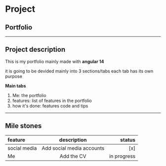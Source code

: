 # Project
  ## Portfolio
***

## Project description
  This is my portfolio mainly made with **angular 14**
  
  it is going to be devided mainly into 3 sections/tabs each tab has its own purpose
  
  **Main tabs**
  1. Me: the portfolio
  2. features: list of features in the portfolio
  3. how it's done: features code and tips
  ---

## Mile stones
| feature | description | status |
| :--- | :----: | ---: |
| social media | Add social media accounts | [x] |
| Me | Add the CV | in progress |
